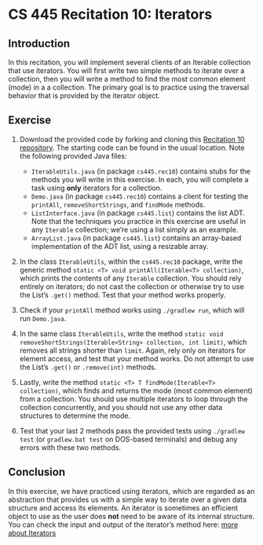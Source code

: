 # CS 445 Recitation 10: Iterators

## Introduction

In this recitation, you will implement several clients of an Iterable collection
that use iterators. You will first write two simple methods to iterate over a
collection, then you will write a method to find the most common element (mode)
in a a collection. The primary goal is to practice using the traversal behavior
that is provided by the iterator object.

## Exercise

1. Download the provided code by forking and cloning this [Recitation 10
repository](https://github.com/2217-cs445/cs445-rec10). The starting code can be
found in the usual location. Note the following provided Java files:

   - `IterableUtils.java` (in package `cs445.rec10`) contains stubs for the
     methods you will write in this exercise. In each, you will complete a task
     using **only** iterators for a collection.
   - `Demo.java` (in package `cs445.rec10`) contains a client for testing the
     `printAll`, `removeShortStrings`, and `findMode` methods.
   - `ListInterface.java` (in package `cs445.list`) contains the list ADT. Note
     that the techniques you practice in this exercise are useful in any
     `Iterable` collection; we’re using a list simply as an example.
   - `ArrayList.java` (in package `cs445.list`) contains an array-based
     implementation of the ADT list, using a resizable array.

2. In the class `IterableUtils`, within the `cs445.rec10` package, write the
generic method `static <T> void printAll(Iterable<T> collection)`, which prints
the contents of any `Iterable` collection. You should rely entirely on
iterators; do not cast the collection or otherwise try to use the List’s
`.get()` method. Test that your method works properly.

3. Check if your `printAll` method works using `./gradlew run`, which will run
`Demo.java`.

4. In the same class `IterableUtils`, write the method `static void
removeShortStrings(Iterable<String> collection, int limit)`, which removes all
strings shorter than `limit`. Again, rely only on iterators for element access,
and test that your method works. Do not attempt to use the List’s `.get()` or
`.remove(int)` methods.

5. Lastly, write the method `static <T> T findMode(Iterable<T> collection)`,
which finds and returns the mode (most common element) from a collection. You
should use multiple iterators to loop through the collection concurrently, and
you should not use any other data structures to determine the mode.

6. Test that your last 2 methods pass the provided tests using `./gradlew test`
(or `gradlew.bat test` on DOS-based terminals) and debug any errors with these
two methods.

## Conclusion

In this exercise, we have practiced using iterators, which are regarded as an
abstraction that provides us with a simple way to iterate over a given data
structure and access its elements. An iterator is sometimes an efficient object
to use as the user does **not** need to be aware of its internal structure. You
can check the input and output of the iterator’s method here: [more about
Iterators](https://docs.oracle.com/en/java/javase/16/docs/api/java.base/java/util/Iterator.html)

